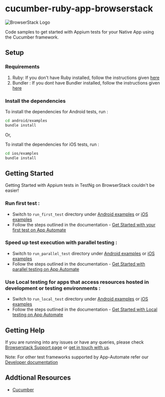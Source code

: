 cucumber-ruby-app-browserstack
=====================
![BrowserStack Logo](https://d98b8t1nnulk5.cloudfront.net/production/images/layout/logo-header.png?1469004780) 

Code samples to get started with Appium tests for your Native App using the Cucumber framework.

## Setup
### Requirements

1. Ruby: If you don't have Ruby installed, follow the instructions given [here](https://www.ruby-lang.org/en/documentation/installation/)
2. Bundler : If you dont have Bundler installed, follow the instructions given [here](https://bundler.io/)

### Install the dependencies

To install the dependencies for Android tests, run :
```sh
cd android/examples
bundle install
```

Or,

To install the dependencies for iOS tests, run :

```sh
cd ios/examples
bundle install
```

## Getting Started

Getting Started with Appium tests in TestNg on BrowserStack couldn't be easier!

### **Run first test :**

- Switch to `run_first_test` directory under [Android examples](android/examples) or [iOS examples](ios/examples)
- Follow the steps outlined in the documentation - [Get Started with your first test on App Automate](https://www.browserstack.com/docs/app-automate/appium/getting-started/ruby/cucumber)

### **Speed up test execution with parallel testing :**

- Switch to `run_parallel_test` directory under [Android examples](android/examples/) or [iOS examples](ios/examples/)
- Follow the steps outlined in the documentation - [Get Started with parallel testing on App Automate](https://www.browserstack.com/docs/app-automate/appium/getting-started/ruby/cucumber/local-testing)

### **Use Local testing for apps that access resources hosted in development or testing environments :**

- Switch to `run_local_test` directory under [Android examples](android/examples/) or [iOS examples](ios/examples/)
- Follow the steps outlined in the documentation - [Get Started with Local testing on App Automate](https://www.browserstack.com/docs/app-automate/appium/getting-started/ruby/cucumber/local-testing)

## Getting Help

If you are running into any issues or have any queries, please check [Browserstack Support page](https://www.browserstack.com/support/app-automate) or [get in touch with us](https://www.browserstack.com/contact?ref=help).  

Note: For other test frameworks supported by App-Automate refer our [Developer documentation](https://www.browserstack.com/docs/)

## Addtional Resources
* [Cucumber](https://cucumber.io/)
